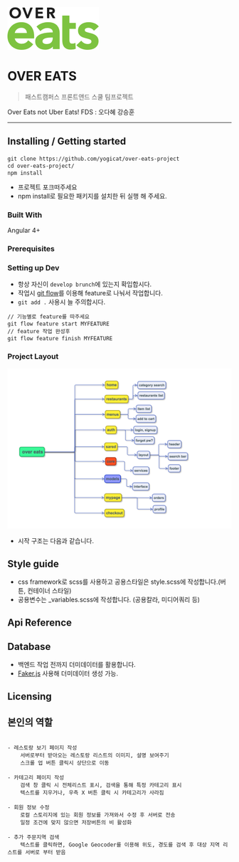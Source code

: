 ![Logo of the project](./readme/logo.png)

# OVER EATS

> 패스트캠퍼스 프론트앤드 스쿨 팀프로젝트

Over Eats not Uber Eats!
FDS : 오다혜 강승훈 

---

## Installing / Getting started

```shell
git clone https://github.com/yogicat/over-eats-project
cd over-eats-project/
npm install
```
- 프로젝트 포크떠주세요
- npm install로 필요한 패키지를 설치한 뒤 실행 해 주세요.


### Built With
Angular 4+


### Prerequisites

### Setting up Dev

- 항상 자신이 `develop brunch`에 있는지 확입합시다.
- 작업시 [git flow](https://danielkummer.github.io/git-flow-cheatsheet/index.ko_KR.html)를 이용해 feature로 나눠서 작업합니다.
- `git add .` 사용시 늘 주의합시다.

```shell
// 기능별로 feature를 따주세요
git flow feature start MYFEATURE
// feature 작업 완성후
git flow feature finish MYFEATURE
```


### Project Layout

![project layout](./readme/layout.png)

- 시작 구조는 다음과 같습니다.


## Style guide

- css framework로 scss를 사용하고 공용스타일은 style.scss에 작성합니다.(버튼, 컨테이너 스타일)
- 공용변수는 _variables.scss에 작성합니다. (공용칼라, 미디어쿼리 등)

## Api Reference


## Database

- 백엔드 작업 전까지 더미데이터를 활용합니다.
- [Faker.js](https://github.com/marak/Faker.js/) 사용해 더미데이터 생성 가능.

## Licensing

## 본인의 역할

```shell

- 레스토랑 보기 페이지 작성
    서버로부터 받아오는 레스토랑 리스트의 이미지, 설명 보여주기
    스크롤 업 버튼 클릭시 상단으로 이동

- 카테고리 페이지 작성
    검색 창 클릭 시 전체리스트 표시, 검색을 통해 특정 카테고리 표시
    텍스트를 지우거나, 우측 X 버튼 클릭 시 카테고리가 사라짐

- 회원 정보 수정
    로컬 스토리지에 있는 회원 정보를 가져와서 수정 후 서버로 전송
    일정 조건에 맞지 않으면 저장버튼의 비 활성화

- 추가 주문지역 검색
    텍스트를 클릭하면, Google Geocoder를 이용해 위도, 경도를 검색 후 대상 지역 리스트를 서버로 부터 받음

```
